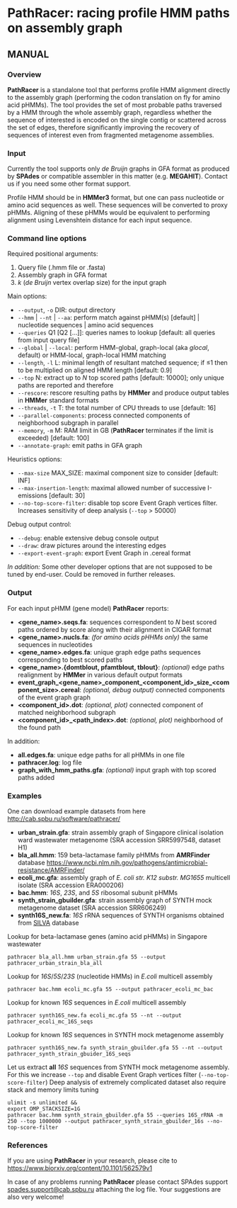 PathRacer: racing profile HMM paths on assembly graph
=====================================================
MANUAL
------

### Overview
<!-- PathRacer is assembly graph against profile HMM aligning tool supporting -->
<!-- both _local-local_ and _global-local_ (aka _glocal_) alignment and both nucleotide and amino acid profile HMMs. -->
<!-- The tool finds all proper alignments rather than only the best one. -->
<!-- That allows extracting all genes satisfying HMM gene model from the assembly. -->
<!--  -->
**PathRacer** is a standalone tool that performs profile HMM alignment directly to the
assembly graph (performing the codon translation on fly for amino acid pHMMs).
The tool provides the set of most probable paths traversed by a HMM through the
whole assembly graph, regardless whether the sequence of interested is encoded
on the single contig or scattered across the set of edges, therefore
significantly improving the recovery of sequences of interest even from
fragmented metagenome assemblies.

### Input
Currently the tool supports only _de Bruijn_ graphs in GFA format as produced by **SPAdes** or compatible assembler in this matter (e.g. **MEGAHIT**).
Contact us if you need some other format support.

Profile HMM should be in **HMMer3** format, but one can pass nucleotide or amino acid sequences as well.
These sequences will be converted to proxy pHMMs.
Aligning of these pHMMs would be equivalent to performing alignment using Levenshtein distance for each input sequence.


### Command line options
Required positional arguments:

1. Query file (.hmm file or .fasta)
2. Assembly graph in GFA format
3. _k_ (_de Bruijn_ vertex overlap size) for the input graph

Main options:

- `--output`, `-o` DIR: output directory
- `--hmm` | `--nt` | `--aa`: perform match against pHMM(s) [default] | nucleotide sequences | amino acid sequences
- `--queries` Q1 [Q2 [...]]: queries names to lookup [default: all queries from input query file]
- `--global` | `--local`: perform HMM-global, graph-local (aka _glocal_, default) or HMM-local, graph-local HMM matching
- `--length`, `-l` L: minimal length of resultant matched sequence; if &le;1 then to be multiplied on aligned HMM length [default: 0.9]
- `--top` N: extract up to _N_ top scored paths [default: 10000]; only unique paths are reported and therefore
- `--rescore`: rescore resulting paths by **HMMer** and produce output tables in **HMMer** standard formats
- `--threads`, `-t` T: the total number of CPU threads to use [default: 16]
- `--parallel-components`: process connected components of neighborhood subgraph in parallel
- `--memory`, `-m` M: RAM limit in GB (**PathRacer** terminates if the limit is exceeded) [default: 100]
- `--annotate-graph`: emit paths in GFA graph

Heuristics options:

- `--max-size` MAX\_SIZE: maximal component size to consider [default: INF]
- `--max-insertion-length`: maximal allowed number of successive I-emissions [default: 30]
- `--no-top-score-filter`: disable top score Event Graph vertices filter. Increases sensitivity of deep analysis (`--top` &gt; 50000)

Debug output control:

- `--debug`: enable extensive debug console output
- `--draw`: draw pictures around the interesting edges
- `--export-event-graph`: export Event Graph in .cereal format

_In addition:_ Some other developer options that are not supposed to be tuned by end-user. Could be removed in further releases.

### Output
For each input pHMM (gene model) **PathRacer** reports:

- **&lt;gene\_name&gt;.seqs.fa**: sequences correspondent to _N_ best scored paths ordered by score along with their alignment in CIGAR format
- **&lt;gene\_name&gt;.nucls.fa**: _(for amino acids pHHMs only)_ the same sequences in nucleotides
- **&lt;gene\_name&gt;.edges.fa**: unique graph edge paths sequences corresponding to best scored paths
- **&lt;gene\_name&gt;.{domtblout, pfamtblout, tblout}**: _(optional)_ edge paths realignment by **HMMer** in various default output formats
- **event\_graph\_&lt;gene\_name&gt;\_component\_&lt;component\_id&gt;\_size\_&lt;component\_size&gt;.cereal**: _(optional, debug output)_ connected components of the event graph graph
- **&lt;component\_id&gt;.dot**: _(optional, plot)_ connected component of matched neighborhood subgraph
- **&lt;component\_id&gt;\_&lt;path\_index&gt;.dot**: _(optional, plot)_ neighborhood of the found path

In addition:

- **all.edges.fa**: unique edge paths for all pHMMs in one file
- **pathracer.log**: log file
- **graph\_with\_hmm\_paths.gfa**: _(optional)_ input graph with top scored paths added


### Examples
One can download example datasets from here <http://cab.spbu.ru/software/pathracer/>

- **urban_strain.gfa**: strain assembly graph of Singapore clinical isolation ward wastewater metagenome (SRA accession SRR5997548, dataset H1)
- **bla\_all.hmm**: 159 beta-lactamase family pHMMs from **AMRFinder** database <https://www.ncbi.nlm.nih.gov/pathogens/antimicrobial-resistance/AMRFinder/>
- **ecoli\_mc.gfa**: assembly graph of _E. coli str. K12 substr. MG1655_ multicell isolate (SRA accession ERA000206)
- **bac.hmm**: _16S_, _23S_, and _5S_ ribosomal subunit pHMMs
- **synth\_strain\_gbuilder.gfa**: strain assembly graph of SYNTH mock metagenome dataset (SRA accession SRR606249)
- **synth16S\_new.fa**: _16S_ rRNA sequences of SYNTH organisms obtained from [SILVA](https://www.arb-silva.de/) database

Lookup for beta-lactamase genes (amino acid pHMMs) in Singapore wastewater  
```
pathracer bla_all.hmm urban_strain.gfa 55 --output pathracer_urban_strain_bla_all
```

Lookup for _16S_/_5S_/_23S_ (nucleotide HMMs) in _E.coli_ multicell assembly  
```
pathracer bac.hmm ecoli_mc.gfa 55 --output pathracer_ecoli_mc_bac
```

Lookup for known _16S_ sequences in _E.coli_ multicell assembly  
```
pathracer synth16S_new.fa ecoli_mc.gfa 55 --nt --output pathracer_ecoli_mc_16S_seqs
```

Lookup for known _16S_ sequences in SYNTH mock metagenome assembly  
```
pathracer synth16S_new.fa synth_strain_gbuilder.gfa 55 --nt --output pathracer_synth_strain_gbuider_16S_seqs
```

Let us extract **all** _16S_ sequences from SYNTH mock metagenome assembly.
For this we increase `--top` and disable Event Graph vertices filter (`--no-top-score-filter`)
Deep analysis of extremely complicated dataset also require stack and memory limits tuning  
```
ulimit -s unlimited &&  
export OMP_STACKSIZE=1G  
pathracer bac.hmm synth_strain_gbuilder.gfa 55 --queries 16S_rRNA -m 250 --top 1000000 --output pathracer_synth_strain_gbuilder_16s --no-top-score-filter
```

### References
If you are using **PathRacer** in your research, please cite to <https://www.biorxiv.org/content/10.1101/562579v1>

In case of any problems running **PathRacer** please contact SPAdes support <spades.support@cab.spbu.ru> attaching the log file.
Your suggestions are also very welcome!
